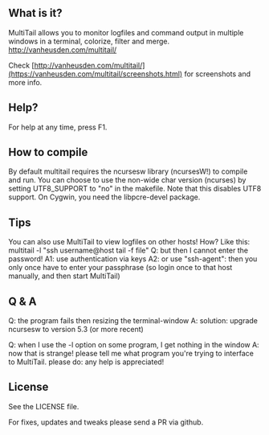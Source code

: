 What is it?
-----------
MultiTail allows you to monitor logfiles and command output in multiple windows in a terminal, colorize, filter and merge. http://vanheusden.com/multitail/

Check [http://vanheusden.com/multitail/](https://vanheusden.com/multitail/screenshots.html) for screenshots and more info.


Help?
-----
For help at any time, press F1.


How to compile
--------------
By default multitail requires the ncursesw library (ncursesW!) to compile and run.
You can choose to use the non-wide char version (ncurses) by setting UTF8_SUPPORT to "no"
in the makefile. Note that this disables UTF8 support.
On Cygwin, you need the libpcre-devel package.


Tips
----
You can also use MultiTail to view logfiles on other hosts!
How?
Like this:
multitail -l "ssh username@host tail -f file"
Q: but then I cannot enter the password!
A1: use authentication via keys
A2: or use "ssh-agent": then you only once have to enter your passphrase (so login once
    to that host manually, and then start MultiTail)


Q & A
-----
Q: the program fails then resizing the terminal-window
A: solution: upgrade ncursesw to version 5.3 (or more recent)

Q: when I use the -l option on some program, I get nothing in the window
A: now that is strange! please tell me what program you're trying to interface to MultiTail.
   please do: any help is appreciated!


License
-------
See the LICENSE file.


For fixes, updates and tweaks please send a PR via github.
